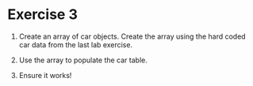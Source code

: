 # Exercise 3

1. Create an array of car objects. Create the array using the hard coded car data from the last lab exercise.

2. Use the array to populate the car table.

3. Ensure it works!